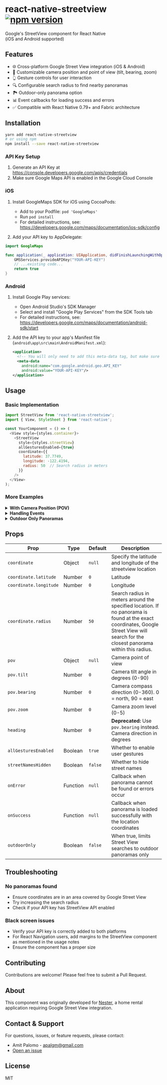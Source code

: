 # react-native-streetview [![npm version](https://img.shields.io/npm/v/react-native-streetview.svg?style=flat)](https://www.npmjs.com/package/react-native-streetview)

Google's StreetView component for React Native  
(iOS and Android supported)

## Features

- 🌐 Cross-platform Google Street View integration (iOS & Android)
- 🎥 Customizable camera position and point of view (tilt, bearing, zoom)
- 👆 Gesture controls for user interaction
- 🔍 Configurable search radius to find nearby panoramas
- 🏞️ Outdoor-only panorama option
- 📊 Event callbacks for loading success and errors
- ✅ Compatible with React Native 0.79+ and Fabric architecture

## Installation

```sh
yarn add react-native-streetview
# or using npm
npm install --save react-native-streetview
```

### API Key Setup
1. Generate an API Key at https://console.developers.google.com/apis/credentials
2. Make sure Google Maps API is enabled in the Google Cloud Console

### iOS

1. Install GoogleMaps SDK for iOS using CocoaPods:
   - Add to your Podfile: `pod 'GoogleMaps'`
   - Run `pod install`
   - For detailed instructions, see: https://developers.google.com/maps/documentation/ios-sdk/config

2. Add your API key to AppDelegate:

```swift
import GoogleMaps

func application(_ application: UIApplication, didFinishLaunchingWithOptions launchOptions: [UIApplication.LaunchOptionsKey: Any]?) -> Bool {
    GMSServices.provideAPIKey("YOUR-API-KEY")
    // ...existing code...
    return true
}
```

### Android

1. Install Google Play services:
   - Open Android Studio's SDK Manager
   - Select and install "Google Play Services" from the SDK Tools tab
   - For detailed instructions, see: https://developers.google.com/maps/documentation/android-sdk/start

2. Add the API key to your app's Manifest file (`android\app\src\main\AndroidManifest.xml`):

   ```xml
   <application>
     <!-- You will only need to add this meta-data tag, but make sure it's a child of application -->
     <meta-data
       android:name="com.google.android.geo.API_KEY"
       android:value="YOUR-API-KEY"/>
   </application>
   ```

## Usage

### Basic Implementation

```javascript
import StreetView from 'react-native-streetview';
import { View, StyleSheet } from 'react-native';

const YourComponent = () => (
  <View style={styles.container}>
    <StreetView
      style={styles.streetView}
      allGesturesEnabled={true}
      coordinate={{
        latitude: 37.7749,
        longitude: -122.4194,
        radius: 50  // Search radius in meters
      }}
    />
  </View>
);
```

### More Examples

<details>
<summary><b>With Camera Position (POV)</b></summary>

```javascript
<StreetView
  style={styles.streetView}
  coordinate={{
    latitude: 37.7749,
    longitude: -122.4194,
    radius: 50
  }}
  pov={{
    tilt: 30,     // Camera tilt angle in degrees (range: 0-90)
    bearing: 90,  // Camera compass direction (range: 0-360, where 0=North, 90=East)
    zoom: 1       // Camera zoom level (range: 0-5)
  }}
/>
```
</details>

<details>
<summary><b>Handling Events</b></summary>

```javascript
<StreetView
  style={styles.streetView}
  coordinate={{
    latitude: 37.7749,
    longitude: -122.4194,
    radius: 50
  }}
  onSuccess={(event) => {
    console.log('Panorama loaded successfully');
    console.log('Coordinates:', event.nativeEvent);
  }}
  onError={(error) => {
    console.error('Failed to load panorama:', error);
  }}
/>
```
</details>

<details>
<summary><b>Outdoor Only Panoramas</b></summary>

```javascript
<StreetView
  style={styles.streetView}
  coordinate={{
    latitude: 37.7749,
    longitude: -122.4194,
    radius: 100
  }}
  outdoorOnly={true}
/>
```
</details>

## Props

| Prop | Type | Default | Description |
|---|---|---|---|
| `coordinate` | Object | `null` | Specify the latitude and longitude of the streetview location |
| `coordinate.latitude` | Number | `0` | Latitude |
| `coordinate.longitude` | Number | `0` | Longitude |
| `coordinate.radius` | Number | `50` | Search radius in meters around the specified location. If no panorama is found at the exact coordinates, Google Street View will search for the closest panorama within this radius. |
| `pov` | Object | `null` | Camera point of view |
| `pov.tilt` | Number | `0` | Camera tilt angle in degrees (0-90) |
| `pov.bearing` | Number | `0` | Camera compass direction (0-360). 0 = north, 90 = east |
| `pov.zoom` | Number | `0` | Camera zoom level (0-5) |
| `heading` | Number | `0` | **Deprecated:** Use `pov.bearing` instead. Camera direction in degrees |
| `allGesturesEnabled` | Boolean | `true` | Whether to enable user gestures |
| `streetNamesHidden` | Boolean | `false` | Whether to hide street names |
| `onError` | Function | `null` | Callback when panorama cannot be found or errors occur |
| `onSuccess` | Function | `null` | Callback when panorama is loaded successfully with the location coordinates |
| `outdoorOnly` | Boolean | `false` | When true, limits Street View searches to outdoor panoramas only |

## Troubleshooting

### No panoramas found
- Ensure coordinates are in an area covered by Google Street View
- Try increasing the search radius
- Check if your API key has StreetView API enabled

### Black screen issues
- Verify your API key is correctly added to both platforms
- For React Navigation users, add margins to the StreetView component as mentioned in the usage notes
- Ensure the component has a proper size

## Contributing

Contributions are welcome! Please feel free to submit a Pull Request.

## About

This component was originally developed for [Nester](http://nester.co.il), a home rental application requiring Google Street View integration.

## Contact & Support

For questions, issues, or feature requests, please contact:

- Amit Palomo - [apalgm@gmail.com](mailto:apalgm@gmail.com)
- [Open an issue](https://github.com/nesterapp/react-native-streetview/issues)

License
--------

MIT
